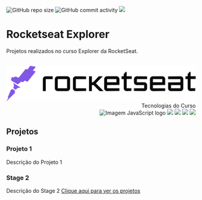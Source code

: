 ![GitHub repo size](https://img.shields.io/github/repo-size/douglaSantoSilva/Explorer?style=flat-square)
![GitHub commit activity](https://img.shields.io/github/commit-activity/m/douglaSantoSilva/Rocketseat-Explorer-Projects?style=flat-square)
<img src="https://img.shields.io/badge/Warning-not__completed-red"/>
# Rocketseat Explorer 
Projetos realizados no curso Explorer da RocketSeat.
</br>
</br>
<div align="center">
  <img src="https://raw.githubusercontent.com/Rocketseat/awesome/master/assets/logo_rocketseat.png" alt="Imagem de um Astronauta">
</div>

<div align="right">
  Tecnologias do Curso
<div>
   <img widht="30px" height="30px" src="https://cdn.jsdelivr.net/gh/devicons/devicon/icons/javascript/javascript-original.svg" alt="Imagem JavaScript logo" />
   <img widht="30px" height="30px" src="https://cdn.jsdelivr.net/gh/devicons/devicon/icons/html5/html5-original.svg" />
   <img widht="30px" height="30px" src="https://cdn.jsdelivr.net/gh/devicons/devicon/icons/css3/css3-original.svg" />
   <img widht="30px" height="30px" src="https://cdn.jsdelivr.net/gh/devicons/devicon/icons/nodejs/nodejs-original.svg" />
   <img widht="30px" height="30px" src="https://cdn.jsdelivr.net/gh/devicons/devicon/icons/react/react-original.svg" />
</div>
</div>


## Projetos

### Projeto 1
Descrição do Projeto 1

### Stage 2
Descrição do Stage 2
[Clique aqui para ver os projetos](https://github.com/douglaSantoSilva/Explorer/tree/master/stage_2)

